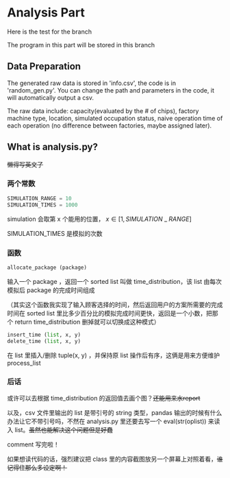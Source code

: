 # Analysis Part

Here is the test for the branch

The program in this part will be stored in this branch

## Data Preparation
The generated raw data is stored in 'info.csv', the code is in 'random_gen.py'. You can change the path and parameters in the code, it will automatically output a csv.

The raw data include: capacity(evaluated by the # of chips), factory machine type, location, simulated occupation status, naive operation time of each operation (no difference between factories, maybe assigned later). 

## What is analysis.py?
<del>懒得写英文了</del>

### 两个常数


```python
SIMULATION_RANGE = 10
SIMULATION_TIMES = 1000
```


simulation 会取第 x 个能用的位置， $x \in [1, SIMULATION$ \_ $RANGE]$ 

SIMULATION_TIMES 是模拟的次数


### 函数

```python
allocate_package (package)
```

输入一个 package ，返回一个 sorted list 叫做 time_distribution，该 list 由每次模拟后 package 的完成时间组成

（其实这个函数我实现了输入顾客选择的时间，然后返回用户的方案所需要的完成时间在 sorted list 里比多少百分比的模拟完成时间更快，返回是一个小数，把那个 return time_distribution 删掉就可以切换成这种模式）


``` python
insert_time (list, x, y)
delete_time (list, x, y)
```
在 list 里插入/删除 tuple(x, y) ，并保持原 list 操作后有序，这俩是用来方便维护 process_list 

### 后话

或许可以去根据 time_distribution 的返回值去画个图？<del>还能用来水report</del>

以及，csv 文件里输出的 list 是带引号的 string 类型，pandas 输出的时候有什么办法让它不带引号吗，不然在 analysis.py 里还要去写一个 eval(str(oplist)) 来读入 list。<del>虽然也能解决这个问题但是好蠢</del>

comment 写完啦！

如果想读代码的话，强烈建议把 class 里的内容截图放另一个屏幕上对照着看，<del>谁记得住那么多设定啊！</del>
